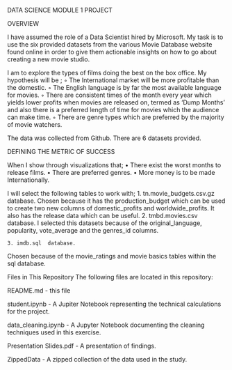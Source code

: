 DATA SCIENCE MODULE 1 PROJECT

OVERVIEW

I have assumed the role of a Data Scientist hired by Microsoft. My task is to use the six provided datasets from the various Movie Database
 website found online in order to give them actionable insights on how to go about creating a new movie studio.

I am to explore the types of films doing  the best on  the box office.
My hypothesis will be ;
        ◦ The International market will be more profitable than the domestic.
        ◦ The English language is by far the most available language for movies.
        ◦ There are  consistent times of the month every year which yields lower profits when movies are released on, termed as
	 ‘Dump Months’ and also there is a preferred length of time for movies which the audience can make time.
        ◦ There are genre types which are preferred by the majority of movie watchers. 


The data was collected from Github. There are 6 datasets provided.

DEFINING THE METRIC OF SUCCESS

When I show through visualizations that;
    • There exist the worst months to release films.
    • There are preferred genres.
    • More money is to be made Internationally.

I will select the following tables to work with;
    1. tn.movie_budgets.csv.gz database.
Chosen because it has the production_budget which can be used to create two new columns of domestic_profits and worldwide_profits. 
It also has the release data which can be useful.
    2. tmbd.movies.csv  database.
I selected this datasets because of the original_language, popularity, vote_average and the genres_id columns.

    3. imdb.sql  database.
Chosen because of the movie_ratings and movie basics tables within the sql database.

Files in This Repository
The following files are located in this repository:

README.md - this file

student.ipynb - A Jupiter Notebook representing the technical calculations for the project.

data_cleaning.ipynb - A Jupyter Notebook documenting the cleaning techniques used in this exercise.

Presentation Slides.pdf - A presentation of findings.

ZippedData - A zipped collection of the data used in the study.







